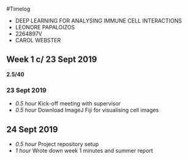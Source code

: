 #Timelog

* DEEP LEARNING FOR ANALYSING IMMUNE CELL INTERACTIONS
* LEONORE PAPALOIZOS
* 2264897V
* CAROL WEBSTER

## Week 1 c/ 23 Sept 2019

**2.5/40**

### 23 Sept 2019

* *0.5 hour* Kick-off meeting with supervisor
* *0.5 hour* Download ImageJ Fiji for visualising cell images

## 24 Sept 2019
* *0.5 hour* Project repository setup
* *1 hour* Wrote down week 1 minutes and summer report
